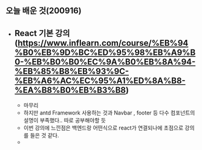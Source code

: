 ## 오늘 배운 것(200916)

- ## React 기본 강의(https://www.inflearn.com/course/%EB%94%B0%EB%9D%BC%ED%95%98%EB%A9%B0-%EB%B0%B0%EC%9A%B0%EB%8A%94-%EB%85%B8%EB%93%9C-%EB%A6%AC%EC%95%A1%ED%8A%B8-%EA%B8%B0%EB%B3%B8)

  - 마무리
  - 하지만 antd Framework 사용하는 것과 Navbar , footer 등 다수 컴포넌트의 설명이 부족했다.. 따로 공부해야할 듯
  - 이번 강의에 느낀점은 백엔드랑 어떤식으로 react가 연결되나에 초점으로 강의를 들은 것 같다.
  -
